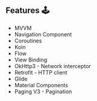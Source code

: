 ## Features 🕹

- MVVM
- Navigation Component
- Coroutines
- Koin
- Flow
- View Binding
- OkHttp3 - Network interceptor
- Retrofit - HTTP client
- Glide
- Material Components
- Paging V3 - Pagination


